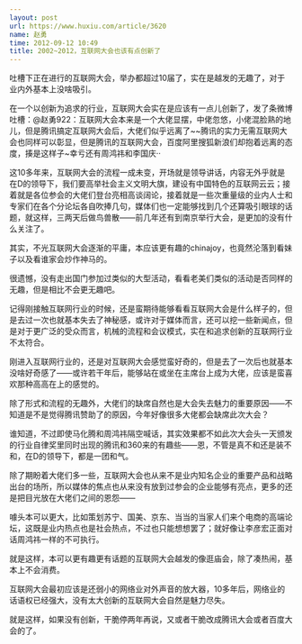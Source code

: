 ```yaml
---
layout: post
url: https://www.huxiu.com/article/3620
name: 赵勇
time: 2012-09-12 10:49
title: 2002~2012，互联网大会也该有点创新了
---
```

吐槽下正在进行的互联网大会，举办都超过10届了，实在是越发的无趣了，对于业内外基本上没啥吸引。

在一个以创新为追求的行业，互联网大会实在是应该有一点儿创新了，发了条微博吐槽：@赵勇922：互联网大会本来是一个大佬显摆，中佬忽悠，小佬混脸熟的地儿，但是腾讯搞定互联网大会后，大佬们似乎远离了~~腾讯的实力无需互联网大会也同样可以彰显，但是腾讯的互联网大会，百度阿里搜狐新浪们却抱着远离的态度，揍是这样子~幸亏还有周鸿祎和李国庆··

这10多年来，互联网大会的流程一成未变，开场就是领导讲话，内容无外乎就是在D的领导下，我们要高举社会主义文明大旗，建设有中国特色的互联网云云；接着就是各位参会的大佬们登台亮相高谈阔论，接着就是一些次重量级的业内人士和专家们在各个分论坛各自吹捧几句，媒体们也一定能够找到几个还算吸引眼球的话题，就这样，三两天后做鸟兽散——前几年还有到南京举行大会，是更加的没有什么关注了。

其实，不光互联网大会逐渐的平庸，本应该更有趣的chinajoy，也竟然沦落到看妹子以及看谁家会炒作神马的。

很遗憾，没有走出国门参加过类似的大型活动，看看老美们类似的活动是否同样的无趣，但是相比不会更无趣吧。

记得刚接触互联网行业的时候，还是蛮期待能够看看互联网大会是什么样子的，但是去过一次也就基本失去了神秘感，或许对于媒体而言，还可以挖一些新闻点，但是对于更广泛的受众而言，机械的流程和会议模式，实在和追求创新的互联网行业不太符合。

刚进入互联网行业的，还是对互联网大会感觉蛮好奇的，但是去了一次后也就基本没啥好奇感了——或许若干年后，能够站在或坐在主席台上成为大佬，应该是蛮喜欢那种高高在上的感觉的。

除了形式和流程的无趣外，大佬们的缺席自然也是大会失去魅力的重要原因——不知道是不是觉得腾讯赞助了的原因，今年好像很多大佬都会缺席此次大会？

谁知道，不过即使马化腾和周鸿祎隔空喊话，其实效果都不如此次大会头一天颁发的行业自律奖里同时出现的腾讯和360来的有趣些——恩，不管是真不和还是装不和，在D的领导下，都是一团和气。

除了期盼着大佬们多一些，互联网大会也从来不是业内知名企业的重要产品和战略出台的场所，所以媒体的焦点也从来没有放到过参会的企业能够有亮点，更多的还是把目光放在大佬们之间的恩怨——

噱头本可以更大，比如策划苏宁、国美、京东、当当的当家人们来个电商的高端论坛，这既是业内热点也是社会热点，不过也只能想想罢了；就好像让李彦宏正面对话周鸿祎一样的不可执行。

就是这样，本可以更有趣更有话题的互联网大会越发的像逛庙会，除了凑热闹，基本上不会消费。

互联网大会最初应该是还弱小的网络业对外声音的放大器，10多年后，网络业的话语权已经强大，没有太大创新的互联网大会自然是魅力尽失。

就是这样，如果没有创新，干脆停两年再说，又或者干脆改成腾讯大会或者百度大会的了。

